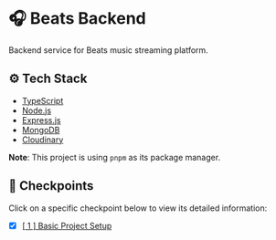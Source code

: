 # 🎧 Beats Backend

Backend service for Beats music streaming platform.

## ⚙️ Tech Stack

- [TypeScript](https://www.typescriptlang.org/)
- [Node.js](https://nodejs.org/en)
- [Express.js](https://expressjs.com/)
- [MongoDB](https://www.mongodb.com/)
- [Cloudinary](https://cloudinary.com/)

**Note**: This project is using `pnpm` as its package manager.

## 🎯 Checkpoints

Click on a specific checkpoint below to view its detailed information:

- [x] [[ 1 ] Basic Project Setup](./checkpoints/README.md/#-1--basic-project-setup)
